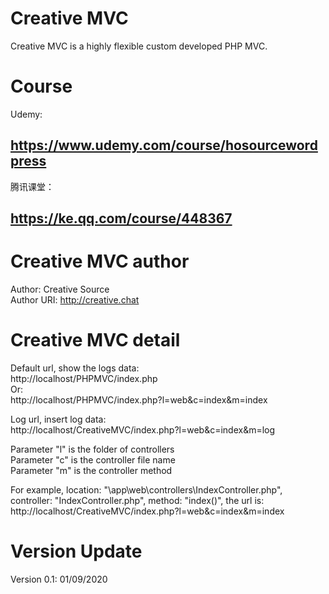 # Creative MVC
Creative MVC is a highly flexible custom developed PHP MVC.

# Course
Udemy:
<h2><a href="https://www.udemy.com/course/hosourcewordpress/" target="_blank">https://www.udemy.com/course/hosourcewordpress</a></h2>

腾讯课堂：
<h2><a href="https://ke.qq.com/course/448367?tuin=b26eb164" target="_blank">https://ke.qq.com/course/448367</a></h2>

# Creative MVC author
Author:       Creative Source <br/>
Author URI:   http://creative.chat <br/>

# Creative MVC detail
Default url, show the logs data:<br/>
http://localhost/PHPMVC/index.php<br/>
Or:<br/>
http://localhost/PHPMVC/index.php?l=web&c=index&m=index<br/>

Log url, insert log data:<br/>
http://localhost/CreativeMVC/index.php?l=web&c=index&m=log<br/>

Parameter "l" is the folder of controllers<br/>
Parameter "c" is the controller file name<br/>
Parameter "m" is the controller method <br/>

For example, location: "\app\web\controllers\IndexController.php", controller: "IndexController.php", method: "index()", the url is:<br/>
http://localhost/CreativeMVC/index.php?l=web&c=index&m=index<br/>

# Version Update
Version 0.1: 	01/09/2020<br/>